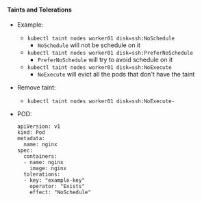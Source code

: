 #### Taints and Tolerations

- Example:
  - `kubectl taint nodes worker01 disk=ssh:NoSchedule`
    - `NoSchedule` will not be schedule on it
  - `kubectl taint nodes worker01 disk=ssh:PreferNoSchedule`
    - `PreferNoSchedule` will try to avoid schedule on it
  - `kubectl taint nodes worker01 disk=ssh:NoExecute`
    - `NoExecute` will evict all the pods that don't have the taint
- Remove taint:
  - `kubectl taint nodes worker01 disk=ssh:NoExecute-`
  
- POD:
  ```
  apiVersion: v1
  kind: Pod
  metadata:
    name: nginx
  spec:
    containers:
    - name: nginx
      image: nginx
    tolerations:
    - key: "example-key"
      operator: "Exists"
      effect: "NoSchedule"
  ```